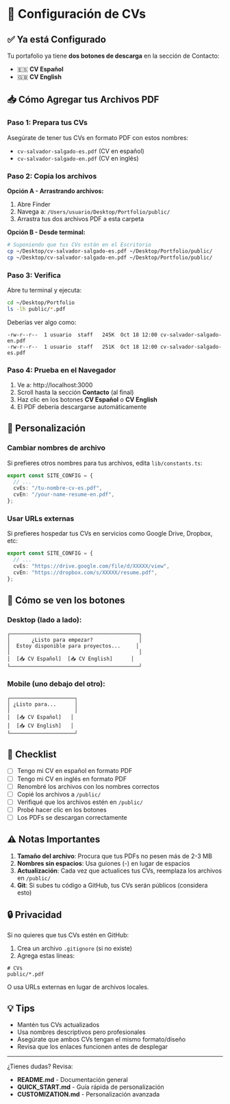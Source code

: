 # 📄 Configuración de CVs

## ✅ Ya está Configurado

Tu portafolio ya tiene **dos botones de descarga** en la sección de Contacto:
- 🇪🇸 **CV Español**
- 🇬🇧 **CV English**

## 📥 Cómo Agregar tus Archivos PDF

### Paso 1: Prepara tus CVs

Asegúrate de tener tus CVs en formato PDF con estos nombres:
- `cv-salvador-salgado-es.pdf` (CV en español)
- `cv-salvador-salgado-en.pdf` (CV en inglés)

### Paso 2: Copia los archivos

**Opción A - Arrastrando archivos:**
1. Abre Finder
2. Navega a: `/Users/usuario/Desktop/Portfolio/public/`
3. Arrastra tus dos archivos PDF a esta carpeta

**Opción B - Desde terminal:**
```bash
# Suponiendo que tus CVs están en el Escritorio
cp ~/Desktop/cv-salvador-salgado-es.pdf ~/Desktop/Portfolio/public/
cp ~/Desktop/cv-salvador-salgado-en.pdf ~/Desktop/Portfolio/public/
```

### Paso 3: Verifica

Abre tu terminal y ejecuta:
```bash
cd ~/Desktop/Portfolio
ls -lh public/*.pdf
```

Deberías ver algo como:
```
-rw-r--r--  1 usuario  staff   245K  Oct 18 12:00 cv-salvador-salgado-en.pdf
-rw-r--r--  1 usuario  staff   251K  Oct 18 12:00 cv-salvador-salgado-es.pdf
```

### Paso 4: Prueba en el Navegador

1. Ve a: http://localhost:3000
2. Scroll hasta la sección **Contacto** (al final)
3. Haz clic en los botones **CV Español** o **CV English**
4. El PDF debería descargarse automáticamente

## 🔧 Personalización

### Cambiar nombres de archivo

Si prefieres otros nombres para tus archivos, edita `lib/constants.ts`:

```typescript
export const SITE_CONFIG = {
  // ...
  cvEs: "/tu-nombre-cv-es.pdf",
  cvEn: "/your-name-resume-en.pdf",
};
```

### Usar URLs externas

Si prefieres hospedar tus CVs en servicios como Google Drive, Dropbox, etc:

```typescript
export const SITE_CONFIG = {
  // ...
  cvEs: "https://drive.google.com/file/d/XXXXX/view",
  cvEn: "https://dropbox.com/s/XXXXX/resume.pdf",
};
```

## 🎨 Cómo se ven los botones

### Desktop (lado a lado):
```
┌──────────────────────────────────────────┐
│       ¿Listo para empezar?               │
│  Estoy disponible para proyectos...     │
│                                          │
│  [📥 CV Español]  [📥 CV English]      │
└──────────────────────────────────────────┘
```

### Mobile (uno debajo del otro):
```
┌─────────────────────┐
│ ¿Listo para...      │
│                     │
│  [📥 CV Español]   │
│  [📥 CV English]   │
└─────────────────────┘
```

## 📝 Checklist

- [ ] Tengo mi CV en español en formato PDF
- [ ] Tengo mi CV en inglés en formato PDF
- [ ] Renombré los archivos con los nombres correctos
- [ ] Copié los archivos a `/public/`
- [ ] Verifiqué que los archivos estén en `/public/`
- [ ] Probé hacer clic en los botones
- [ ] Los PDFs se descargan correctamente

## ⚠️ Notas Importantes

1. **Tamaño del archivo**: Procura que tus PDFs no pesen más de 2-3 MB
2. **Nombres sin espacios**: Usa guiones (-) en lugar de espacios
3. **Actualización**: Cada vez que actualices tus CVs, reemplaza los archivos en `/public/`
4. **Git**: Si subes tu código a GitHub, tus CVs serán públicos (considera esto)

## 🔒 Privacidad

Si no quieres que tus CVs estén en GitHub:

1. Crea un archivo `.gitignore` (si no existe)
2. Agrega estas líneas:
```
# CVs
public/*.pdf
```

O usa URLs externas en lugar de archivos locales.

## 💡 Tips

- Mantén tus CVs actualizados
- Usa nombres descriptivos pero profesionales
- Asegúrate que ambos CVs tengan el mismo formato/diseño
- Revisa que los enlaces funcionen antes de desplegar

---

¿Tienes dudas? Revisa:
- **README.md** - Documentación general
- **QUICK_START.md** - Guía rápida de personalización
- **CUSTOMIZATION.md** - Personalización avanzada


